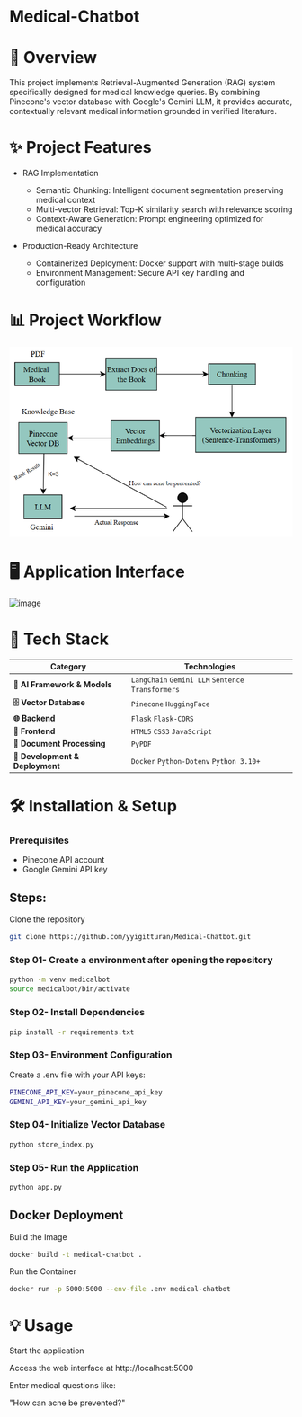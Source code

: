 # Medical-Chatbot 

# 🎯 Overview

This project implements Retrieval-Augmented Generation (RAG) system specifically designed for medical knowledge queries. By combining Pinecone's vector database with Google's Gemini LLM, it provides accurate, contextually relevant medical information grounded in verified literature.

# ✨ Project Features

- RAG Implementation
  - Semantic Chunking: Intelligent document segmentation preserving medical context
  - Multi-vector Retrieval: Top-K similarity search with relevance scoring
  - Context-Aware Generation: Prompt engineering optimized for medical accuracy

- Production-Ready Architecture
   - Containerized Deployment: Docker support with multi-stage builds
   - Environment Management: Secure API key handling and configuration

# 📊 Project Workflow

![alt text](flow.png)

# 🖥️ Application Interface

<img width="1918" height="910" alt="image" src="https://github.com/user-attachments/assets/55bb0aa9-67c3-4e41-9491-7468ac5485f1" />


# 🚀 Tech Stack

<div align="left">

| Category | Technologies |
|----------|--------------|
| **🤖 AI Framework & Models** | `LangChain` `Gemini LLM` `Sentence Transformers` |
| **🗄️ Vector Database** | `Pinecone` `HuggingFace` |
| **🌐 Backend** | `Flask` `Flask-CORS` |
| **🎨 Frontend** | `HTML5` `CSS3` `JavaScript` |
| **📄 Document Processing** | `PyPDF` |
| **🔧 Development & Deployment** | `Docker` `Python-Dotenv` `Python 3.10+` |

</div>



# 🛠️ Installation & Setup

### Prerequisites
- Pinecone API account
- Google Gemini API key

## Steps: 

Clone the repository 

```bash 
git clone https://github.com/yyigitturan/Medical-Chatbot.git
```

### Step 01- Create a environment after opening the repository 

```bash 
python -m venv medicalbot
source medicalbot/bin/activate  
``` 
### Step 02- Install Dependencies

```bash 
pip install -r requirements.txt
``` 
### Step 03- Environment Configuration

Create a .env file with your API keys: 

```bash 
PINECONE_API_KEY=your_pinecone_api_key
GEMINI_API_KEY=your_gemini_api_key
``` 

### Step 04- Initialize Vector Database

```bash 
python store_index.py
``` 
### Step 05- Run the Application

```bash 
python app.py
``` 
## Docker Deployment
Build the Image

```bash 
docker build -t medical-chatbot .
``` 

Run the Container

```bash 
docker run -p 5000:5000 --env-file .env medical-chatbot
``` 
# 💡 Usage
Start the application

Access the web interface at http://localhost:5000

Enter medical questions like:

"How can acne be prevented?"




